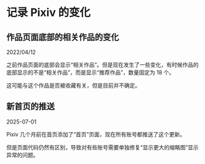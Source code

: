 # 记录 Pixiv 的变化

## 作品页面底部的相关作品的变化

2022/04/12

之前作品页面的底部会显示“相关作品”。但是现在发生了一些变化，有时候作品的底部显示的不是“相关作品”，而是显示“推荐作品”，数量固定为 18 个。

这可能与这个作品是否被收藏有关，但是目前并不确定。

## 新首页的推送

2025-07-01

Pixiv 几个月前在首页添加了“首页”页面，现在所有账号都推送了这个更新。

但是页面代码仍然有区别，导致对有些账号需要单独修复“显示更大的缩略图”显示异常的问题。